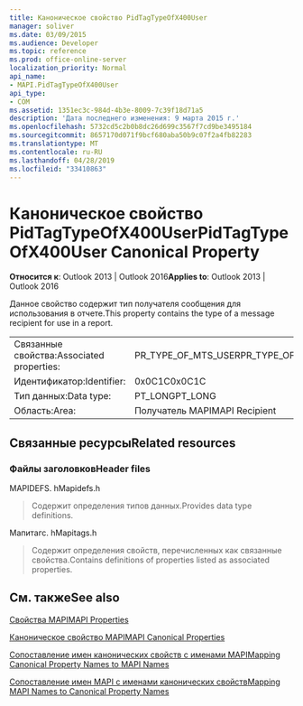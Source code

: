 ```yaml
---
title: Каноническое свойство PidTagTypeOfX400User
manager: soliver
ms.date: 03/09/2015
ms.audience: Developer
ms.topic: reference
ms.prod: office-online-server
localization_priority: Normal
api_name:
- MAPI.PidTagTypeOfX400User
api_type:
- COM
ms.assetid: 1351ec3c-984d-4b3e-8009-7c39f18d71a5
description: 'Дата последнего изменения: 9 марта 2015 г.'
ms.openlocfilehash: 5732cd5c2b0b8dc26d699c3567f7cd9be3495184
ms.sourcegitcommit: 8657170d071f9bcf680aba50b9c07f2a4fb82283
ms.translationtype: MT
ms.contentlocale: ru-RU
ms.lasthandoff: 04/28/2019
ms.locfileid: "33410863"
---
```

# <a name="pidtagtypeofx400user-canonical-property"></a><span data-ttu-id="4f108-103">Каноническое свойство PidTagTypeOfX400User</span><span class="sxs-lookup"><span data-stu-id="4f108-103">PidTagTypeOfX400User Canonical Property</span></span>

  
  
<span data-ttu-id="4f108-104">**Относится к**: Outlook 2013 | Outlook 2016</span><span class="sxs-lookup"><span data-stu-id="4f108-104">**Applies to**: Outlook 2013 | Outlook 2016</span></span> 
  
<span data-ttu-id="4f108-105">Данное свойство содержит тип получателя сообщения для использования в отчете.</span><span class="sxs-lookup"><span data-stu-id="4f108-105">This property contains the type of a message recipient for use in a report.</span></span>
  
|||
|:-----|:-----|
|<span data-ttu-id="4f108-106">Связанные свойства:</span><span class="sxs-lookup"><span data-stu-id="4f108-106">Associated properties:</span></span>  <br/> |<span data-ttu-id="4f108-107">PR_TYPE_OF_MTS_USER</span><span class="sxs-lookup"><span data-stu-id="4f108-107">PR_TYPE_OF_MTS_USER</span></span>  <br/> |
|<span data-ttu-id="4f108-108">Идентификатор:</span><span class="sxs-lookup"><span data-stu-id="4f108-108">Identifier:</span></span>  <br/> |<span data-ttu-id="4f108-109">0x0C1C</span><span class="sxs-lookup"><span data-stu-id="4f108-109">0x0C1C</span></span>  <br/> |
|<span data-ttu-id="4f108-110">Тип данных:</span><span class="sxs-lookup"><span data-stu-id="4f108-110">Data type:</span></span>  <br/> |<span data-ttu-id="4f108-111">PT_LONG</span><span class="sxs-lookup"><span data-stu-id="4f108-111">PT_LONG</span></span>  <br/> |
|<span data-ttu-id="4f108-112">Область:</span><span class="sxs-lookup"><span data-stu-id="4f108-112">Area:</span></span>  <br/> |<span data-ttu-id="4f108-113">Получатель MAPI</span><span class="sxs-lookup"><span data-stu-id="4f108-113">MAPI Recipient</span></span>  <br/> |
   
## <a name="related-resources"></a><span data-ttu-id="4f108-114">Связанные ресурсы</span><span class="sxs-lookup"><span data-stu-id="4f108-114">Related resources</span></span>

### <a name="header-files"></a><span data-ttu-id="4f108-115">Файлы заголовков</span><span class="sxs-lookup"><span data-stu-id="4f108-115">Header files</span></span>

<span data-ttu-id="4f108-116">MAPIDEFS. h</span><span class="sxs-lookup"><span data-stu-id="4f108-116">Mapidefs.h</span></span>
  
> <span data-ttu-id="4f108-117">Содержит определения типов данных.</span><span class="sxs-lookup"><span data-stu-id="4f108-117">Provides data type definitions.</span></span>
    
<span data-ttu-id="4f108-118">Мапитагс. h</span><span class="sxs-lookup"><span data-stu-id="4f108-118">Mapitags.h</span></span>
  
> <span data-ttu-id="4f108-119">Содержит определения свойств, перечисленных как связанные свойства.</span><span class="sxs-lookup"><span data-stu-id="4f108-119">Contains definitions of properties listed as associated properties.</span></span>
    
## <a name="see-also"></a><span data-ttu-id="4f108-120">См. также</span><span class="sxs-lookup"><span data-stu-id="4f108-120">See also</span></span>



[<span data-ttu-id="4f108-121">Свойства MAPI</span><span class="sxs-lookup"><span data-stu-id="4f108-121">MAPI Properties</span></span>](mapi-properties.md)
  
[<span data-ttu-id="4f108-122">Каноническое свойство MAPI</span><span class="sxs-lookup"><span data-stu-id="4f108-122">MAPI Canonical Properties</span></span>](mapi-canonical-properties.md)
  
[<span data-ttu-id="4f108-123">Сопоставление имен канонических свойств с именами MAPI</span><span class="sxs-lookup"><span data-stu-id="4f108-123">Mapping Canonical Property Names to MAPI Names</span></span>](mapping-canonical-property-names-to-mapi-names.md)
  
[<span data-ttu-id="4f108-124">Сопоставление имен MAPI с именами канонических свойств</span><span class="sxs-lookup"><span data-stu-id="4f108-124">Mapping MAPI Names to Canonical Property Names</span></span>](mapping-mapi-names-to-canonical-property-names.md)

